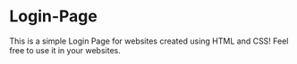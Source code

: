 # Login-Page

This is a simple Login Page for websites created using HTML and CSS!
Feel free to use it in your websites.

